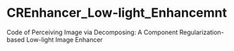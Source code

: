 # CREnhancer_Low-light_Enhancemnt
Code of Perceiving Image via Decomposing: A Component Regularization-based Low-light Image Enhancer
